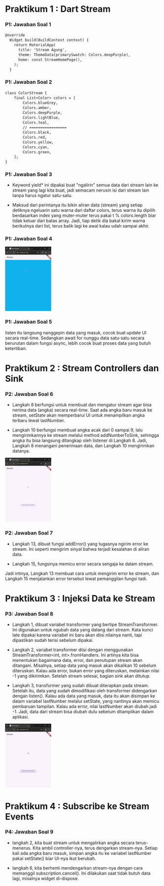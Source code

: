 # Praktikum 1 : Dart Stream

### P1: Jawaban Soal 1

    @override
      Widget build(BuildContext context) {
        return MaterialApp(
          title: 'Stream Agung',
          theme: ThemeData(primarySwatch: Colors.deepPurple),
          home: const StreamHomePage(),
        );
      }

### P1: Jawaban Soal 2

    class ColorStream {
        final List<Color> colors = [
            Colors.blueGrey,
            Colors.amber,
            Colors.deepPurple,
            Colors.lightBlue,
            Colors.teal,
            // =================
            Colors.black,
            Colors.red,
            Colors.yellow,
            Colors.cyan,
            Colors.green,
        ];
    }

### P1: Jawaban Soal 3

- Keyword yield\* ini dipakai buat "ngalirin" semua data dari stream lain ke stream yang lagi kita buat, jadi semacam nerusin isi dari stream lain tanpa harus ngatur satu-satu.

- Maksud dari perintanya itu bikin aliran data (stream) yang setiap detiknya ngeluarin satu warna dari daftar colors, terus warna itu dipilih berdasarkan index yang muter-muter terus pakai t % colors.length biar tidak keluar dari batas array. Jadi, tiap detik dia bakal kirim warna berikutnya dari list, terus balik lagi ke awal kalau udah sampai akhir.

### P1: Jawaban Soal 4

<img src="https://github.com/AgungRizkiSaputra/StreamAgung/blob/main/image/GIFP1soal4.gif"  width="150px" >

### P1: Jawaban Soal 5

listen itu langsung nanggepin data yang masuk, cocok buat update UI secara real-time. Sedangkan await for nunggu data satu-satu secara berurutan dalam fungsi async, lebih cocok buat proses data yang butuh ketertiban.

# Praktikum 2 : Stream Controllers dan Sink

### P2: Jawaban Soal 6

- Langkah 8 berfungsi untuk membuat dan mengatur stream agar bisa nerima data (angka) secara real-time. Saat ada angka baru masuk ke stream, setState akan memperbarui UI untuk menampilkan angka terbaru lewat lastNumber.

- Langkah 10 berfungsi membuat angka acak dari 0 sampai 9, lalu mengirimkannya ke stream melalui method addNumberToSink, sehingga angka itu bisa langsung ditangkap oleh listener di Langkah 8. Jadi, Langkah 8 menangani penerimaan data, dan Langkah 10 mengirimkan datanya.

<img src="https://github.com/AgungRizkiSaputra/StreamAgung/blob/main/image/GIFP2soal6.gif"  width="150px" >

### P2: Jawaban Soal 7

- Langkah 13, dibuat fungsi addError() yang tugasnya ngirim error ke stream. Ini seperti mengirim sinyal bahwa terjadi kesalahan di aliran data.

- Langkah 15, fungsinya memicu error secara sengaja ke dalam stream.

Jadi intinya, Langkah 13 membuat cara untuk mengirim error ke stream, dan Langkah 15 menjalankan error tersebut lewat pemanggilan fungsi tadi.

# Praktikum 3 : Injeksi Data ke Stream

### P3: Jawaban Soal 8

- Langkah 1, dibuat variabel transformer yang bertipe StreamTransformer. Ini digunakan untuk ngubah data yang datang dari stream. Kata kunci late dipakai karena variabel ini baru akan diisi nilainya nanti, tapi dipastikan sudah terisi sebelum dipakai.

- Langkah 2, variabel transformer diisi dengan menggunakan StreamTransformer<int, int>.fromHandlers. Ini artinya kita bisa menentukan bagaimana data, error, dan penutupan stream akan ditangani. Misalnya, setiap data yang masuk akan dikalikan 10 sebelum diteruskan. Kalau ada error, bukan error yang diteruskan, melainkan nilai -1 yang dikirimkan. Setelah stream selesai, bagian sink akan ditutup.

- Langkah 3, transformer yang sudah dibuat diterapkan pada stream. Setelah itu, data yang sudah dimodifikasi oleh transformer didengarkan dengan listen(). Kalau ada data yang masuk, data itu akan disimpan ke dalam variabel lastNumber melalui setState, yang nantinya akan memicu pembaruan tampilan. Kalau ada error, nilai lastNumber akan diubah jadi -1. Jadi, data dari stream bisa diubah dulu sebelum ditampilkan dalam aplikasi.

<img src="https://github.com/AgungRizkiSaputra/StreamAgung/blob/main/image/GIFP3soal8.gif"  width="150px" >

# Praktikum 4 : Subscribe ke Stream Events

### P4: Jawaban Soal 9

- langkah 2, kita buat stream untuk mengalirkan angka secara terus-menerus. Kita ambil controller-nya, terus dengarkan stream-nya. Setiap kali ada angka baru masuk, simpan angka itu ke variabel lastNumber pakai setState() biar UI-nya ikut berubah.

- langkah 6, kita berhenti mendengarkan stream-nya dengan cara memanggil subscription.cancel(). Ini dilakukan saat tidak butuh data lagi, misalnya widget di-dispose.
